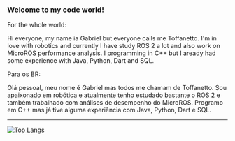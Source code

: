 ### Welcome to my code world!

For the whole world:

Hi everyone, my name ia Gabriel but everyone calls me Toffanetto. I'm in love with robotics and currently I have study ROS 2 a lot and also work on MicroROS performance analysis. I programming in C++ but I aready had some experience with Java, Python, Dart and SQL.

Para os BR:

Olá pessoal, meu nome é Gabriel mas todos me chamam de Toffanetto. Sou apaixonado em robótica e atualmente tenho estudado bastante o ROS 2 e também trabalhado com análises de desempenho do MicroROS. Programo em C++ mas já tive alguma experiência com Java, Python, Dart e SQL. 

---

  [![Top Langs](https://github-readme-stats.vercel.app/api/top-langs/?username=toffanetto&theme=radical)](https://github.com/anuraghazra/github-readme-stats)



<!--
**toffanetto/toffanetto** is a ✨ _special_ ✨ repository because its `README.md` (this file) appears on your GitHub profile.

Here are some ideas to get you started:

- 🔭 I’m currently working on ...
- 🌱 I’m currently learning ...
- 👯 I’m looking to collaborate on ...
- 🤔 I’m looking for help with ...
- 💬 Ask me about ...
- 📫 How to reach me: ...
- 😄 Pronouns: ...
- ⚡ Fun fact: ...
-->
